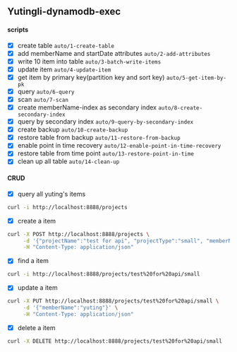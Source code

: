 ## Yutingli-dynamodb-exec
#### scripts
- [x] create table `auto/1-create-table`
- [x] add memberName and startDate attributes `auto/2-add-attributes`
- [x] write 10 item into table `auto/3-batch-write-items`
- [x] update item `auto/4-update-item`
- [x] get item by primary key(partition key and sort key) `auto/5-get-item-by-pk`
- [x] query `auto/6-query`
- [x] scan `auto/7-scan`
- [x] create memberName-index as secondary index `auto/8-create-secondary-index`
- [x] query by secondary index `auto/9-query-by-secondary-index`
- [x] create backup `auto/10-create-backup`
- [x] restore table from backup `auto/11-restore-from-backup`
- [x] enable point in time recovery `auto/12-enable-point-in-time-recovery`
- [x] restore table from time point `auto/13-restore-point-in-time`
- [x] clean up all table `auto/14-clean-up`
 
#### CRUD
- [x] query all yuting's items
```bash
curl -i http://localhost:8888/projects
```
- [x] create a item
```bash
curl -X POST http://localhost:8888/projects \
     -d '{"projectName":"test for api", "projectType":"small", "memberName":"yuting"}' \
     -H "Content-Type: application/json"
```
- [x] find a item
```bash
curl -i http://localhost:8888/projects/test%20for%20api/small 
```
- [x] update a item
```bash
curl -X PUT http://localhost:8888/projects/test%20for%20api/small \
     -d '{"memberName":"yuting"}' \
     -H "Content-Type: application/json"
```
- [x] delete a item
```bash
curl -X DELETE http://localhost:8888/projects/test%20for%20api/small
```
